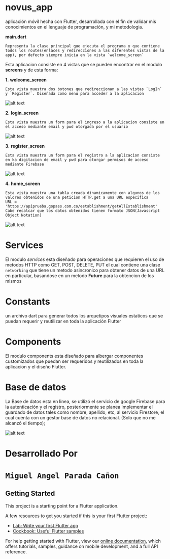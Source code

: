 # novus_app

aplicación móvil hecha con Flutter, desarrollada con el fin de validar mis conocimientos en el lenguaje de programación, y mi metodologia.

**main.dart**

    Representa la clase principal que ejecuta el programa y que contiene todos los routes(enlaces y redirecciones a las diferentes vistas de la app), por defecto siempre inicia en la vista `welcome_screen`


Esta aplicacion consiste en 4 vistas que se pueden encontrar en el modulo **screens** y de esta forma:

**1.** **welcome_screen**

    Esta vista muestra dos botones que redireccionan a las vistas `LogIn` y `Register`. Diseñada como menu para acceder a la aplicacion

 ![alt text](https://ibb.co/H4Vp3k7) 

**2.** **login_screen**

    Esta vista muestra un form para el ingreso a la aplicacion consiste en el acceso mediante email y pwd otorgada por el usuario

![alt text](https://ibb.co/nQ1SqDL)
    

**3.** **register_screen**

    Esta vista muestra un form para el registro a la aplicacion consiste en ka digitacion de email y pwd para otorgar permisos de acceso mediante Firebase

![alt text](https://ibb.co/VQpG9Cp)
    

**4.** **home_screen**

    Esta vista muestra una tabla creada dinamicamente con algunos de los valores obtenidos de una peticion HTTP.get a una URL especifica
    URL = 'https://apiprueba.gopass.com.co/establishment/getAllEstablishment'
    Cabe recalcar que los datos obtenidos tienen formato JSON(Javascript Object Notation)


![alt text](https://ibb.co/DwFVd3J)
    

# Services

El modulo *services* esta diseñado para operaciones que requieren el uso de metodos HTTP como GET, POST, DELETE, PUT el cual contiene una clase `networking` que tiene un metodo asincronico para obtener datos de una URL en particular, basandose en un metodo **Future** para la obtencion de los mismos

# Constants

un archivo dart para generar todos los arquetipos visuales estaticos que se puedan requerir y reutilizar en toda la aplicación Flutter

# Components

El modulo components esta diseñado para albergar componentes customizados que puedan ser requeridos y reutilizados en toda la aplicacion y el diseño Flutter.


# Base de datos

La Base de datos esta en linea, se utilizó el servicio de google Firebase para la autenticación y el registro, posteriormente se planea implementar el guardado de datos tales como nombre, apellido, etc, al servicio Firestore, el cual cuenta con un gestor base de datos no relacional. (Solo que no me alcanzó el tiempo);

![alt text](https://ibb.co/pWkGQND)

# Desarrollado Por

# `Miguel Angel Parada Cañon`

## Getting Started

This project is a starting point for a Flutter application.

A few resources to get you started if this is your first Flutter project:

- [Lab: Write your first Flutter app](https://flutter.dev/docs/get-started/codelab)
- [Cookbook: Useful Flutter samples](https://flutter.dev/docs/cookbook)

For help getting started with Flutter, view our
[online documentation](https://flutter.dev/docs), which offers tutorials,
samples, guidance on mobile development, and a full API reference.
